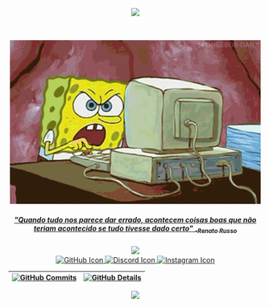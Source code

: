 <p align="center">
  <a href="https://github.com/Raldnei/readme-typing-svg">
<img src="https://readme-typing-svg.demolab.com/?lines=%E2%9A%A1Hi+%F0%9F%91%8B+I%27m+Raldnei!%E2%9A%A1&font=Fira%20Code&center=true&width=440&height=45&color=00BFFF&vCenter=true&pause=1000&size=32" />
</p>
<br>

<div align="center" >

  ![Status](./imgs/spongebob-computer.gif)
   </div> 
 <h5 align="center">"Quando tudo nos parece dar errado, acontecem coisas boas que não teriam acontecido se tudo tivesse dado certo" <sub>-Renato Russo</sub></h5>

  <div align="center" >
<a href="https://skillicons.dev"   >
  <img src="https://skillicons.dev/icons?i=vscode,css,html,java,python,linux" />
</a>
  <br />

<div align="center">
  <a href="">
    <img src="https://skillicons.dev/icons?i=github" alt="GitHub Icon" />
  </a>
  <a href="">
    <img src="https://skillicons.dev/icons?i=discord" alt="Discord Icon" />
  </a>
  <a href="">
    <img src="https://skillicons.dev/icons?i=instagram" alt="Instagram Icon" />
  </a>
</div>

  </div>
  
 | [![GitHub Commits](http://github-profile-summary-cards.vercel.app/api/cards/productive-time?username=Raldnei&theme=dracula&utcOffset=-3)](https://github.com/vn7n24fzkq/github-profile-summary-cards) | [![GitHub Details](http://github-profile-summary-cards.vercel.app/api/cards/profile-details?username=Raldnei&theme=dracula)](https://github.com/vn7n24fzkq/github-profile-summary-cards) |  
 | ----------- | ----------- |

<p align="center">
  <img src="https://capsule-render.vercel.app/api?type=waving&color=gradient&height=60&section=footer"/>
</p>
 
 
 
##

  
<!--
**Raldnei/Raldnei** is a ✨ _special_ ✨ repository because its `README.md` (this file) appears on your GitHub profile.

Here are some ideas to get you started:

- 🔭 I’m currently working on ...
- 🌱 I’m currently learning ...
- 👯 I’m looking to collaborate on ...
- 🤔 I’m looking for help with ...
- 💬 Ask me about ...
- 📫 How to reach me: ...
- 😄 Pronouns: ...
- ⚡ Fun fact: ...
-->
